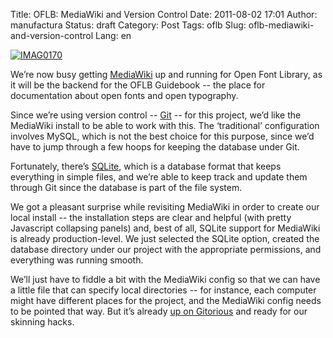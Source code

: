 Title: OFLB: MediaWiki and Version Control
Date: 2011-08-02 17:01
Author: manufactura
Status: draft
Category: Post
Tags: oflb
Slug: oflb-mediawiki-and-version-control
Lang: en

[![](http://blog.manufacturaindependente.org/wp-content/uploads/2011/08/IMAG0170-1024x495.jpg "IMAG0170")](http://blog.manufacturaindependente.org/wp-content/uploads/2011/08/IMAG0170.jpg)

We’re now busy getting [MediaWiki](http://www.mediawiki.org/) up and
running for Open Font Library, as it will be the backend for the OFLB
Guidebook -- the place for documentation about open fonts and open
typography.

Since we’re using version control -- [Git](http://git-scm.com/) -- for
this project, we’d like the MediaWiki install to be able to work with
this. The ‘traditional’ configuration involves MySQL, which is not the
best choice for this purpose, since we’d have to jump through a few
hoops for keeping the database under Git.

Fortunately, there’s [SQLite](http://www.sqlite.org/), which is a
database format that keeps everything in simple files, and we’re able to
keep track and update them through Git since the database is part of the
file system.

We got a pleasant surprise while revisiting MediaWiki in order to create
our local install -- the installation steps are clear and helpful (with
pretty Javascript collapsing panels) and, best of all, SQLite support
for MediaWiki is already production-level. We just selected the SQLite
option, created the database directory under our project with the
appropriate permissions, and everything was running smooth.

We’ll just have to fiddle a bit with the MediaWiki config so that we can
have a little file that can specify local directories -- for instance,
each computer might have different places for the project, and the
MediaWiki config needs to be pointed that way. But it’s already [up on
Gitorious](https://gitorious.org/oflb/guidebook) and ready for our
skinning hacks.


